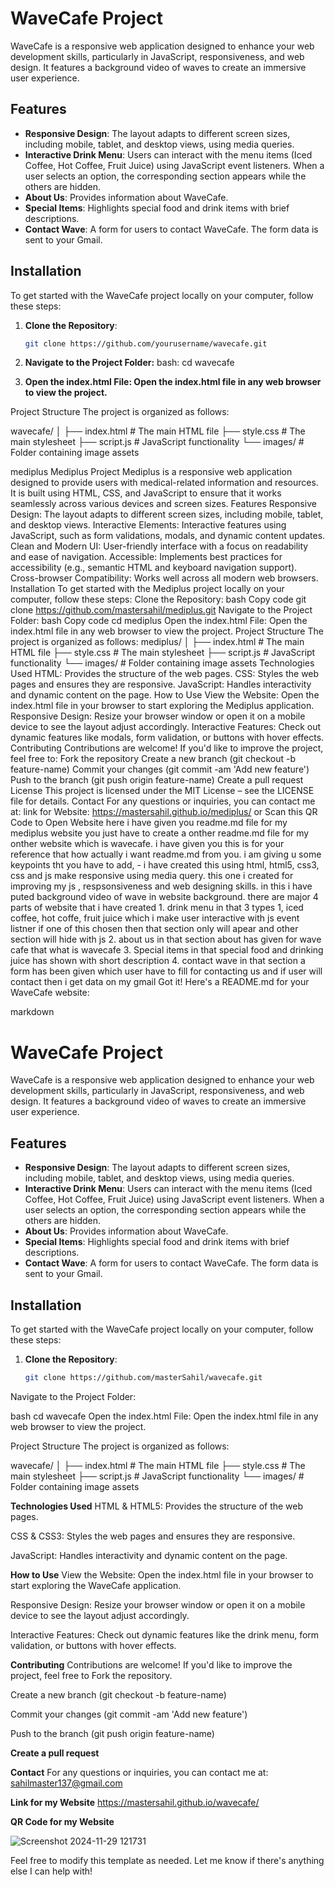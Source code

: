 # WaveCafe Project

WaveCafe is a responsive web application designed to enhance your web development skills, particularly in JavaScript, responsiveness, and web design. It features a background video of waves to create an immersive user experience.

## Features

- **Responsive Design**: The layout adapts to different screen sizes, including mobile, tablet, and desktop views, using media queries.
- **Interactive Drink Menu**: Users can interact with the menu items (Iced Coffee, Hot Coffee, Fruit Juice) using JavaScript event listeners. When a user selects an option, the corresponding section appears while the others are hidden.
- **About Us**: Provides information about WaveCafe.
- **Special Items**: Highlights special food and drink items with brief descriptions.
- **Contact Wave**: A form for users to contact WaveCafe. The form data is sent to your Gmail.

## Installation

To get started with the WaveCafe project locally on your computer, follow these steps:

1. **Clone the Repository**:
   ```bash
   git clone https://github.com/yourusername/wavecafe.git

2. **Navigate to the Project Folder:**
 bash: cd wavecafe

3. **Open the index.html File: Open the index.html file in any web browser to view the project.**

Project Structure
The project is organized as follows:

wavecafe/
│
├── index.html      # The main HTML file
├── style.css       # The main stylesheet
├── script.js       # JavaScript functionality
└── images/         # Folder containing image assets

mediplus Mediplus Project Mediplus is a responsive web application designed to provide users with medical-related information and resources. It is built using HTML, CSS, and JavaScript to ensure that it works seamlessly across various devices and screen sizes. Features Responsive Design: The layout adapts to different screen sizes, including mobile, tablet, and desktop views. Interactive Elements: Interactive features using JavaScript, such as form validations, modals, and dynamic content updates. Clean and Modern UI: User-friendly interface with a focus on readability and ease of navigation. Accessible: Implements best practices for accessibility (e.g., semantic HTML and keyboard navigation support). Cross-browser Compatibility: Works well across all modern web browsers. Installation To get started with the Mediplus project locally on your computer, follow these steps: Clone the Repository: bash Copy code git clone https://github.com/mastersahil/mediplus.git Navigate to the Project Folder: bash Copy code cd mediplus Open the index.html File: Open the index.html file in any web browser to view the project. Project Structure The project is organized as follows: mediplus/ │ ├── index.html # The main HTML file ├── style.css # The main stylesheet ├── script.js # JavaScript functionality └── images/ # Folder containing image assets Technologies Used HTML: Provides the structure of the web pages. CSS: Styles the web pages and ensures they are responsive. JavaScript: Handles interactivity and dynamic content on the page. How to Use View the Website: Open the index.html file in your browser to start exploring the Mediplus application. Responsive Design: Resize your browser window or open it on a mobile device to see the layout adjust accordingly. Interactive Features: Check out dynamic features like modals, form validation, or buttons with hover effects. Contributing Contributions are welcome! If you'd like to improve the project, feel free to: Fork the repository Create a new branch (git checkout -b feature-name) Commit your changes (git commit -am 'Add new feature') Push to the branch (git push origin feature-name) Create a pull request License This project is licensed under the MIT License – see the LICENSE file for details. Contact For any questions or inquiries, you can contact me at: link for Website: https://mastersahil.github.io/mediplus/ or Scan this QR Code to Open Website here i have given you readme.md file for my mediplus website you just have to create a onther readme.md file for my onther website which is wavecafe. i have given you this is for your reference that how actually i want readme.md from you. i am giving u some keypoints tht you have to add, - i have created this using html, html5, css3, css and js make responsive using media query. this one i created for improving my js , respsonsiveness and web designing skills. in this i have puted background video of wave in website background. there are major 4 parts of website that i have created 1. drink menu in that 3 types 1, iced coffee, hot coffe, fruit juice which i make user interactive with js event listner if one of this chosen then that section only will apear and other section will hide with js 2. about us in that section about has given for wave cafe that what is wavecafe 3. Special items in that special food and drinking juice has shown with short description 4. contact wave in that section a form has been given which user have to fill for contacting us and if user will contact then i get data on my gmail
Got it! Here's a README.md for your WaveCafe website:

markdown
# WaveCafe Project

WaveCafe is a responsive web application designed to enhance your web development skills, particularly in JavaScript, responsiveness, and web design. It features a background video of waves to create an immersive user experience.

## Features

- **Responsive Design**: The layout adapts to different screen sizes, including mobile, tablet, and desktop views, using media queries.
- **Interactive Drink Menu**: Users can interact with the menu items (Iced Coffee, Hot Coffee, Fruit Juice) using JavaScript event listeners. When a user selects an option, the corresponding section appears while the others are hidden.
- **About Us**: Provides information about WaveCafe.
- **Special Items**: Highlights special food and drink items with brief descriptions.
- **Contact Wave**: A form for users to contact WaveCafe. The form data is sent to your Gmail.

## Installation

To get started with the WaveCafe project locally on your computer, follow these steps:

1. **Clone the Repository**:
   ```bash
   git clone https://github.com/masterSahil/wavecafe.git
Navigate to the Project Folder:

bash
cd wavecafe
Open the index.html File: Open the index.html file in any web browser to view the project.

Project Structure
The project is organized as follows:

wavecafe/
│
├── index.html      # The main HTML file
├── style.css       # The main stylesheet
├── script.js       # JavaScript functionality
└── images/         # Folder containing image assets

**Technologies Used**
HTML & HTML5: Provides the structure of the web pages.

CSS & CSS3: Styles the web pages and ensures they are responsive.

JavaScript: Handles interactivity and dynamic content on the page.

**How to Use**
View the Website: Open the index.html file in your browser to start exploring the WaveCafe application.

Responsive Design: Resize your browser window or open it on a mobile device to see the layout adjust accordingly.

Interactive Features: Check out dynamic features like the drink menu, form validation, or buttons with hover effects.

**Contributing**
Contributions are welcome! If you'd like to improve the project, feel free to Fork the repository.

Create a new branch (git checkout -b feature-name)

Commit your changes (git commit -am 'Add new feature')

Push to the branch (git push origin feature-name)

**Create a pull request**

**Contact**
For any questions or inquiries, you can contact me at:
sahilmaster137@gmail.com

**Link for my Website**
https://mastersahil.github.io/wavecafe/

**QR Code for my Website**

![Screenshot 2024-11-29 121731](https://github.com/user-attachments/assets/3e1a3bca-38ea-4777-9cb0-73e2fbdbeee2)

Feel free to modify this template as needed. Let me know if there's anything else I can help with!
